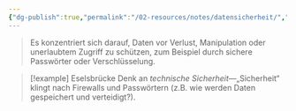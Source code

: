 ```yaml
---
{"dg-publish":true,"permalink":"/02-resources/notes/datensicherheit/","tags":["GFN/prüfungsrelevant/AP1/vorbereitung"]}
---
```


>Es konzentriert sich darauf, Daten vor Verlust, Manipulation oder unerlaubtem Zugriff zu schützen, zum Beispiel durch sichere Passwörter oder Verschlüsselung.

>[!example] Eselsbrücke
>Denk an _technische Sicherheit_—„Sicherheit“ klingt nach Firewalls und Passwörtern (z.B. wie werden Daten gespeichert und verteidigt?).
